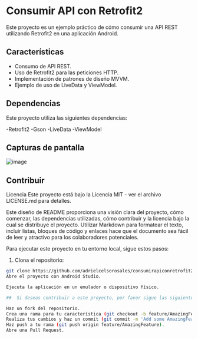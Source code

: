 # Consumir API con Retrofit2

Este proyecto es un ejemplo práctico de cómo consumir una API REST utilizando Retrofit2 en una aplicación Android.

## Características

- Consumo de API REST.
- Uso de Retrofit2 para las peticiones HTTP.
- Implementación de patrones de diseño MVVM.
- Ejemplo de uso de LiveData y ViewModel.

## Dependencias

Este proyecto utiliza las siguientes dependencias:

  -Retrofit2
  -Gson
  -LiveData
  -ViewModel

## Capturas de pantalla
![image](https://github.com/ADRIELCELSOROSALES/ConsumirAPIconRetrofit2/assets/110257731/4a40daa6-5a7f-40a4-abfa-1651d1173223)



## Contribuir

Licencia
Este proyecto está bajo la Licencia MIT - ver el archivo LICENSE.md para detalles.


Este diseño de README proporciona una visión clara del proyecto, cómo comenzar, las dependencias utilizadas, cómo contribuir y la licencia bajo la cual se distribuye el proyecto. Utilizar Markdown para formatear el texto, incluir listas, bloques de código y enlaces hace que el documento sea fácil de leer y atractivo para los colaboradores potenciales.

Para ejecutar este proyecto en tu entorno local, sigue estos pasos:

1. Clona el repositorio:

```bash
git clone https://github.com/adrielcelsorosales/consumirapiconretrofit2.git
Abre el proyecto con Android Studio.

Ejecuta la aplicación en un emulador o dispositivo físico.

##  Si deseas contribuir a este proyecto, por favor sigue las siguientes recomendaciones:

Haz un fork del repositorio.
Crea una rama para tu característica (git checkout -b feature/AmazingFeature).
Realiza tus cambios y haz un commit (git commit -m 'Add some AmazingFeature').
Haz push a tu rama (git push origin feature/AmazingFeature).
Abre una Pull Request.
